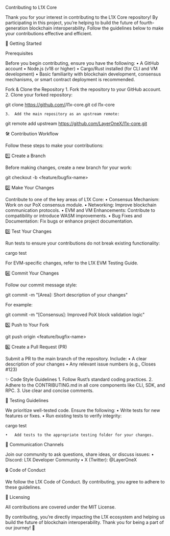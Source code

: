 Contributing to L1X Core

Thank you for your interest in contributing to the L1X Core repository! By participating in this project, you’re helping to build the future of fourth-generation blockchain interoperability. Follow the guidelines below to make your contributions effective and efficient.

🚀 Getting Started

Prerequisites

Before you begin contributing, ensure you have the following:
	•	A GitHub account
	•	Node.js (v18 or higher)
	•	Cargo/Rust installed (for CLI and VM development)
	•	Basic familiarity with blockchain development, consensus mechanisms, or smart contract deployment is recommended.

Fork & Clone the Repository
	1.	Fork the repository to your GitHub account.
	2.	Clone your forked repository:

git clone https://github.com/<your-username>/l1x-core.git
cd l1x-core


	3.	Add the main repository as an upstream remote:

git remote add upstream https://github.com/LayerOneX/l1x-core.git

🛠️ Contribution Workflow

Follow these steps to make your contributions:

1️⃣ Create a Branch

Before making changes, create a new branch for your work:

git checkout -b <feature/bugfix-name>

2️⃣ Make Your Changes

Contribute to one of the key areas of L1X Core:
	•	Consensus Mechanism: Work on our PoX consensus module.
	•	Networking: Improve blockchain communication protocols.
	•	EVM and VM Enhancements: Contribute to compatibility or introduce WASM improvements.
	•	Bug Fixes and Documentation: Fix bugs or enhance project documentation.

3️⃣ Test Your Changes

Run tests to ensure your contributions do not break existing functionality:

cargo test

For EVM-specific changes, refer to the L1X EVM Testing Guide.

4️⃣ Commit Your Changes

Follow our commit message style:

git commit -m "[Area]: Short description of your changes"

For example:

git commit -m "[Consensus]: Improved PoX block validation logic"

5️⃣ Push to Your Fork

git push origin <feature/bugfix-name>

6️⃣ Create a Pull Request (PR)

Submit a PR to the main branch of the repository. Include:
	•	A clear description of your changes
	•	Any relevant issue numbers (e.g., Closes #123)

✨ Code Style Guidelines
	1.	Follow Rust’s standard coding practices.
	2.	Adhere to the CONTRIBUTING.md in all core components like CLI, SDK, and RPC.
	3.	Use clear and concise comments.

🧪 Testing Guidelines

We prioritize well-tested code. Ensure the following:
	•	Write tests for new features or fixes.
	•	Run existing tests to verify integrity:

cargo test


	•	Add tests to the appropriate testing folder for your changes.

📢 Communication Channels

Join our community to ask questions, share ideas, or discuss issues:
	•	Discord: L1X Developer Community
	•	X (Twitter): @LayerOneX

🔒 Code of Conduct

We follow the L1X Code of Conduct. By contributing, you agree to adhere to these guidelines.

📄 Licensing

All contributions are covered under the MIT License.

By contributing, you’re directly impacting the L1X ecosystem and helping us build the future of blockchain interoperability. Thank you for being a part of our journey! 💪
